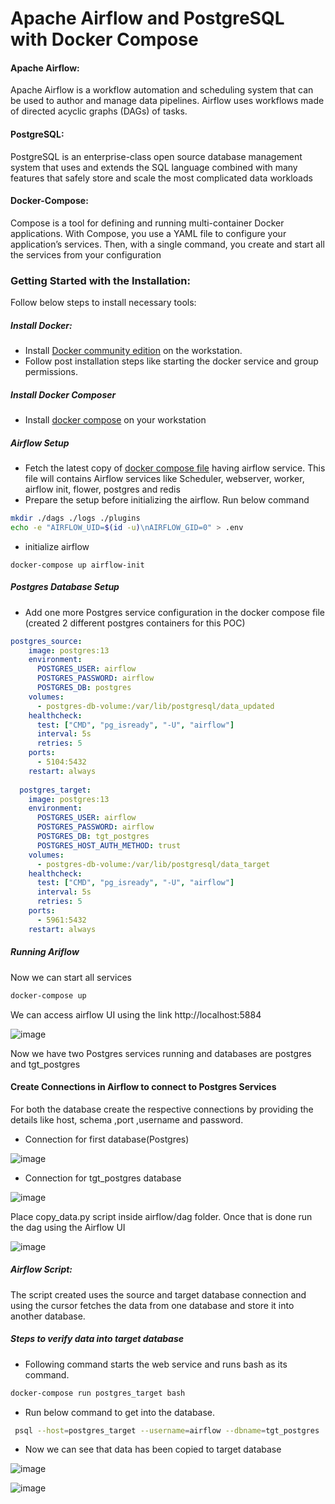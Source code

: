 # Apache Airflow and PostgreSQL with Docker Compose

#### Apache Airflow: 
 Apache Airflow is a workflow automation and scheduling system that can be used to author and manage data pipelines. Airflow uses workflows made of directed acyclic graphs (DAGs) of tasks.

#### PostgreSQL: 
 PostgreSQL is an enterprise-class open source database management system that uses and extends the SQL language combined with many features that safely store and scale the most complicated data workloads
 
#### Docker-Compose:
Compose is a tool for defining and running multi-container Docker applications. With Compose, you use a YAML file to configure your application’s services. Then, with a single command, you create and start all the services from your configuration


### Getting Started with the Installation:

Follow below steps to install necessary tools:

##### Install Docker:
- Install [Docker community edition](https://docs.docker.com/engine/install/ubuntu/ "Docker community edition") on the workstation.
-  Follow post installation steps  like starting the docker service and group permissions.

##### Install Docker Composer
- Install  [docker compose](https://docs.docker.com/compose/install/ "docker compose") on your workstation

##### Airflow Setup
- Fetch the latest copy of [docker compose file](https://airflow.apache.org/docs/apache-airflow/stable/docker-compose.yaml "docker compose file") having airflow service. This file will contains Airflow services like Scheduler, webserver, worker, airflow init, flower, postgres and redis
- Prepare the setup before initializing the airflow. Run below command

```bash
mkdir ./dags ./logs ./plugins
echo -e "AIRFLOW_UID=$(id -u)\nAIRFLOW_GID=0" > .env
```
- initialize airflow 
```shell
docker-compose up airflow-init
```

##### Postgres Database Setup

- Add one more Postgres service configuration in the docker compose file (created 2 different postgres containers for this POC)

```yaml
postgres_source:
    image: postgres:13
    environment:
      POSTGRES_USER: airflow
      POSTGRES_PASSWORD: airflow
      POSTGRES_DB: postgres
    volumes:
      - postgres-db-volume:/var/lib/postgresql/data_updated
    healthcheck:
      test: ["CMD", "pg_isready", "-U", "airflow"]
      interval: 5s
      retries: 5
    ports:
      - 5104:5432
    restart: always
    
  postgres_target:
    image: postgres:13
    environment:
      POSTGRES_USER: airflow
      POSTGRES_PASSWORD: airflow
      POSTGRES_DB: tgt_postgres
      POSTGRES_HOST_AUTH_METHOD: trust
    volumes:
      - postgres-db-volume:/var/lib/postgresql/data_target
    healthcheck:
      test: ["CMD", "pg_isready", "-U", "airflow"]
      interval: 5s
      retries: 5
    ports:
      - 5961:5432
    restart: always  
  ```

##### Running Ariflow
Now we can start all services
```bash
docker-compose up
```
We can access airflow UI using the link http://localhost:5884

![image](https://user-images.githubusercontent.com/78525449/119169595-d3165080-ba7f-11eb-9bae-e6ce109d56a8.png)




Now we have two Postgres services running and databases are postgres and tgt_postgres

#### Create Connections in Airflow to connect to Postgres Services

For both the database create the respective connections by providing the details like host, schema ,port ,username and password. 

- Connection for first database(Postgres)

![image](https://user-images.githubusercontent.com/78525449/119183110-42487080-ba91-11eb-9368-45dba65e5519.png)


- Connection for tgt_postgres database

![image](https://user-images.githubusercontent.com/78525449/119179522-a1f04d00-ba8c-11eb-99e8-47619d016d7f.png)

Place copy_data.py script inside airflow/dag folder.  Once that is done run the dag using the Airflow UI

![image](https://user-images.githubusercontent.com/78525449/119181146-d06f2780-ba8e-11eb-8931-402f70e238a3.png)


##### Airflow Script:
The script created uses the source and target database connection and using the cursor fetches the data from one database and store it into another database.


##### Steps to verify data into target database 

- Following command starts the web service and runs bash as its command.

```bash
docker-compose run postgres_target bash

```
-  Run below command to get into the database.

```bash
 psql --host=postgres_target --username=airflow --dbname=tgt_postgres
```

- Now we can see that data has been copied to target database

![image](https://user-images.githubusercontent.com/78525449/119183178-5ab88b00-ba91-11eb-9bab-ec92e30ccf47.png)


![image](https://user-images.githubusercontent.com/78525449/119181036-b6cde000-ba8e-11eb-8961-f35fb1910502.png)











